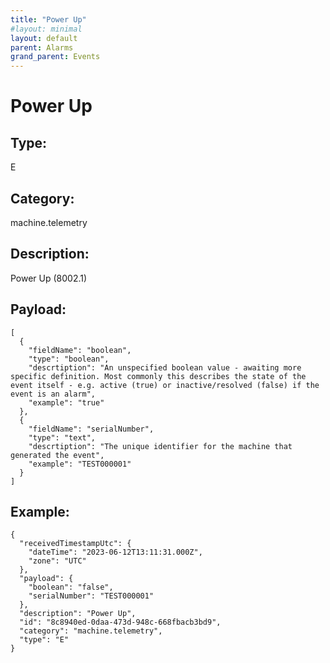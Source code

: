 ```yaml
---
title: "Power Up"
#layout: minimal
layout: default
parent: Alarms
grand_parent: Events
---
```


# Power Up

## Type:

E

## Category:

machine.telemetry

## Description: 

Power Up (8002.1)

## Payload:

```
[
  {
    "fieldName": "boolean",
    "type": "boolean",
    "descrtiption": "An unspecified boolean value - awaiting more specific definition. Most commonly this describes the state of the event itself - e.g. active (true) or inactive/resolved (false) if the event is an alarm",
    "example": "true"
  },
  {
    "fieldName": "serialNumber",
    "type": "text",
    "descrtiption": "The unique identifier for the machine that generated the event",
    "example": "TEST000001"
  }
]
```

## Example:

```
{
  "receivedTimestampUtc": {
    "dateTime": "2023-06-12T13:11:31.000Z",
    "zone": "UTC"
  },
  "payload": {
    "boolean": "false",
    "serialNumber": "TEST000001"
  },
  "description": "Power Up",
  "id": "8c8940ed-0daa-473d-948c-668fbacb3bd9",
  "category": "machine.telemetry",
  "type": "E"
}
```
